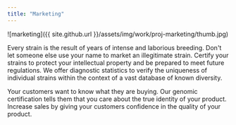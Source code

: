 ```yaml
---
title: "Marketing"
---
```



![marketing]({{ site.github.url }}/assets/img/work/proj-marketing/thumb.jpg)


Every strain is the result of years of intense and laborious breeding.
Don't let someone else use your name to market an illegitimate strain. Certify
your strains to protect your intellectual property and be prepared to meet future regulations. We offer diagnostic statistics to verify the uniqueness of
individual strains within the context of a vast database of known diversity.

Your customers want to know what they are buying. Our genomic certification
tells them that you care about the true identity of your product.
Increase sales by giving your customers confidence in the quality of your
product. 

